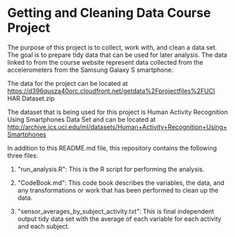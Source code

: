 # Getting and Cleaning Data Course Project

The purpose of this project is to collect, work with, and clean a data set. The goal is to prepare tidy data that can be used for later analysis. The data linked to from the course website represent data collected from the accelerometers from the Samsung Galaxy S smartphone.

The data for the project can be located at https://d396qusza40orc.cloudfront.net/getdata%2Fprojectfiles%2FUCI HAR Dataset.zip

The dataset that is being used for this project is Human Activity Recognition Using Smartphones Data Set and can be located at http://archive.ics.uci.edu/ml/datasets/Human+Activity+Recognition+Using+Smartphones

In addition to this README.md file, this repository contains the following three files:

1. "run_analysis.R": This is the R script for performing the analysis.

2. "CodeBook.md": This code book describes the variables, the data, and any transformations or work that has been performed to clean up the data.

3. "sensor_averages_by_subject_activity.txt": This is final independent output tidy data set with the average of each variable for each activity and each subject.
